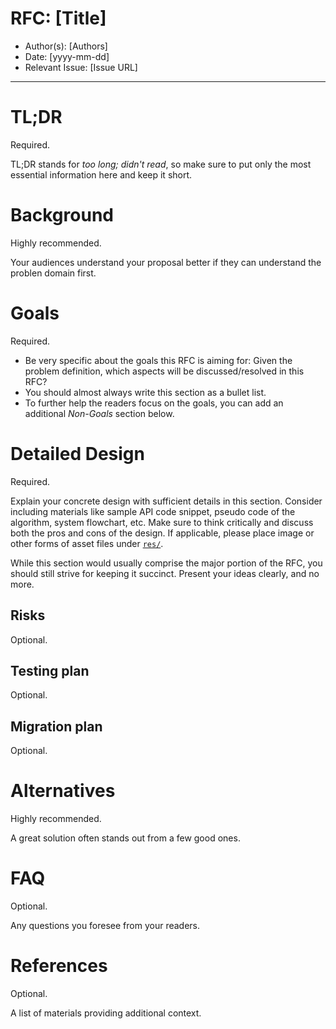 # RFC: [Title]

* Author(s): [Authors]
* Date: [yyyy-mm-dd]
* Relevant Issue: [Issue URL]
---

# TL;DR

Required.

TL;DR stands for *too long; didn't read*, so make sure to put only the most essential information here and keep it short.

# Background

Highly recommended.

Your audiences understand your proposal better if they can understand the problen domain first.

# Goals

Required.

* Be very specific about the goals this RFC is aiming for: Given the problem definition, which aspects will be discussed/resolved in this RFC?
* You should almost always write this section as a bullet list.
* To further help the readers focus on the goals, you can add an additional *Non-Goals* section below.

# Detailed Design

Required.

Explain your concrete design with sufficient details in this section. Consider including materials like sample API code snippet, pseudo code of the algorithm, system flowchart, etc. Make sure to think critically and discuss both the pros and cons of the design. If applicable, please place image or other forms of asset files under [`res/`](res/).

While this section would usually comprise the major portion of the RFC, you should still strive for keeping it succinct. Present your ideas clearly, and no more.

## Risks

Optional.

## Testing plan

Optional.

## Migration plan

Optional.

# Alternatives

Highly recommended.

A great solution often stands out from a few good ones.

# FAQ

Optional.

Any questions you foresee from your readers.

# References

Optional.

A list of materials providing additional context.
